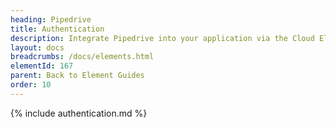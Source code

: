 ```yaml
---
heading: Pipedrive
title: Authentication
description: Integrate Pipedrive into your application via the Cloud Elements APIs.
layout: docs
breadcrumbs: /docs/elements.html
elementId: 167
parent: Back to Element Guides
order: 10
---
```


{% include authentication.md %}
